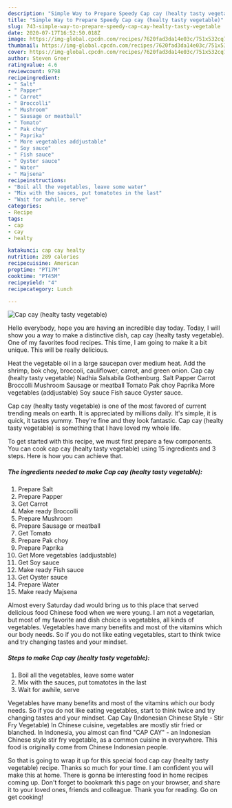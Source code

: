 ```yaml
---
description: "Simple Way to Prepare Speedy Cap cay (healty tasty vegetable)"
title: "Simple Way to Prepare Speedy Cap cay (healty tasty vegetable)"
slug: 743-simple-way-to-prepare-speedy-cap-cay-healty-tasty-vegetable
date: 2020-07-17T16:52:50.018Z
image: https://img-global.cpcdn.com/recipes/7620fad3da14e03c/751x532cq70/cap-cay-healty-tasty-vegetable-recipe-main-photo.jpg
thumbnail: https://img-global.cpcdn.com/recipes/7620fad3da14e03c/751x532cq70/cap-cay-healty-tasty-vegetable-recipe-main-photo.jpg
cover: https://img-global.cpcdn.com/recipes/7620fad3da14e03c/751x532cq70/cap-cay-healty-tasty-vegetable-recipe-main-photo.jpg
author: Steven Greer
ratingvalue: 4.6
reviewcount: 9798
recipeingredient:
- " Salt"
- " Papper"
- " Carrot"
- " Broccolli"
- " Mushroom"
- " Sausage or meatball"
- " Tomato"
- " Pak choy"
- " Paprika"
- " More vegetables addjustable"
- " Soy sauce"
- " Fish sauce"
- " Oyster sauce"
- " Water"
- " Majsena"
recipeinstructions:
- "Boil all the vegetables, leave some water"
- "Mix with the sauces, put tomatotes in the last"
- "Wait for awhile, serve"
categories:
- Recipe
tags:
- cap
- cay
- healty

katakunci: cap cay healty 
nutrition: 289 calories
recipecuisine: American
preptime: "PT17M"
cooktime: "PT45M"
recipeyield: "4"
recipecategory: Lunch

---
```



![Cap cay (healty tasty vegetable)](https://img-global.cpcdn.com/recipes/7620fad3da14e03c/751x532cq70/cap-cay-healty-tasty-vegetable-recipe-main-photo.jpg)

Hello everybody, hope you are having an incredible day today. Today, I will show you a way to make a distinctive dish, cap cay (healty tasty vegetable). One of my favorites food recipes. This time, I am going to make it a bit unique. This will be really delicious.

Heat the vegetable oil in a large saucepan over medium heat. Add the shrimp, bok choy, broccoli, cauliflower, carrot, and green onion. Cap cay (healty tasty vegetable) Nadhia Salsabila Gothenburg. Salt Papper Carrot Broccolli Mushroom Sausage or meatball Tomato Pak choy Paprika More vegetables (addjustable) Soy sauce Fish sauce Oyster sauce.

Cap cay (healty tasty vegetable) is one of the most favored of current trending meals on earth. It is appreciated by millions daily. It's simple, it is quick, it tastes yummy. They're fine and they look fantastic. Cap cay (healty tasty vegetable) is something that I have loved my whole life.


To get started with this recipe, we must first prepare a few components. You can cook cap cay (healty tasty vegetable) using 15 ingredients and 3 steps. Here is how you can achieve that.

<!--inarticleads1-->

##### The ingredients needed to make Cap cay (healty tasty vegetable):

1. Prepare  Salt
1. Prepare  Papper
1. Get  Carrot
1. Make ready  Broccolli
1. Prepare  Mushroom
1. Prepare  Sausage or meatball
1. Get  Tomato
1. Prepare  Pak choy
1. Prepare  Paprika
1. Get  More vegetables (addjustable)
1. Get  Soy sauce
1. Make ready  Fish sauce
1. Get  Oyster sauce
1. Prepare  Water
1. Make ready  Majsena


Almost every Saturday dad would bring us to this place that served delicious food Chinese food when we were young. I am not a vegetarian, but most of my favorite and dish choice is vegetables, all kinds of vegetables. Vegetables have many benefits and most of the vitamins which our body needs. So if you do not like eating vegetables, start to think twice and try changing tastes and your mindset. 

<!--inarticleads2-->

##### Steps to make Cap cay (healty tasty vegetable):

1. Boil all the vegetables, leave some water
1. Mix with the sauces, put tomatotes in the last
1. Wait for awhile, serve


Vegetables have many benefits and most of the vitamins which our body needs. So if you do not like eating vegetables, start to think twice and try changing tastes and your mindset. Cap Cay (Indonesian Chinese Style - Stir Fry Vegetable) In Chinese cuisine, vegetables are mostly stir fried or blanched. In Indonesia, you almost can find &#34;CAP CAY&#34; - an Indonesian Chinese style stir fry vegetable, as a common cuisine in everywhere. This food is originally come from Chinese Indonesian people. 

So that is going to wrap it up for this special food cap cay (healty tasty vegetable) recipe. Thanks so much for your time. I am confident you will make this at home. There is gonna be interesting food in home recipes coming up. Don't forget to bookmark this page on your browser, and share it to your loved ones, friends and colleague. Thank you for reading. Go on get cooking!

